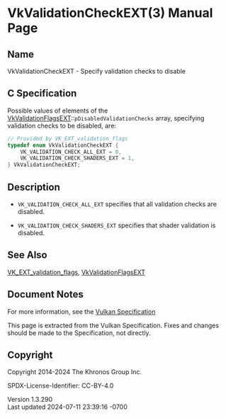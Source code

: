 # VkValidationCheckEXT(3) Manual Page

## Name

VkValidationCheckEXT - Specify validation checks to disable



## <a href="#_c_specification" class="anchor"></a>C Specification

Possible values of elements of the
[VkValidationFlagsEXT](https://registry.khronos.org/vulkan/specs/1.3-extensions/man/html/VkValidationFlagsEXT.html)::`pDisabledValidationChecks`
array, specifying validation checks to be disabled, are:

``` c
// Provided by VK_EXT_validation_flags
typedef enum VkValidationCheckEXT {
    VK_VALIDATION_CHECK_ALL_EXT = 0,
    VK_VALIDATION_CHECK_SHADERS_EXT = 1,
} VkValidationCheckEXT;
```

## <a href="#_description" class="anchor"></a>Description

- `VK_VALIDATION_CHECK_ALL_EXT` specifies that all validation checks are
  disabled.

- `VK_VALIDATION_CHECK_SHADERS_EXT` specifies that shader validation is
  disabled.

## <a href="#_see_also" class="anchor"></a>See Also

[VK_EXT_validation_flags](https://registry.khronos.org/vulkan/specs/1.3-extensions/man/html/VK_EXT_validation_flags.html),
[VkValidationFlagsEXT](https://registry.khronos.org/vulkan/specs/1.3-extensions/man/html/VkValidationFlagsEXT.html)

## <a href="#_document_notes" class="anchor"></a>Document Notes

For more information, see the <a
href="https://registry.khronos.org/vulkan/specs/1.3-extensions/html/vkspec.html#VkValidationCheckEXT"
target="_blank" rel="noopener">Vulkan Specification</a>

This page is extracted from the Vulkan Specification. Fixes and changes
should be made to the Specification, not directly.

## <a href="#_copyright" class="anchor"></a>Copyright

Copyright 2014-2024 The Khronos Group Inc.

SPDX-License-Identifier: CC-BY-4.0

Version 1.3.290  
Last updated 2024-07-11 23:39:16 -0700

